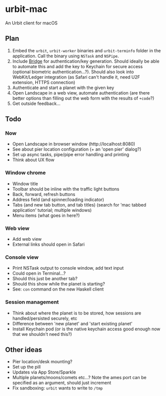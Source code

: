 # urbit-mac

An Urbit client for macOS 

## Plan

1. Embed the `urbit`, `urbit-worker` binaries and `urbit-terminfo` folder in the application. Call the binary using `NSTask` and `NSPipe`.
2. Include [Bridge](https://bridge.urbit.org) for authentication/key generation. Should ideally be able to automate this and add the key to Keychain for secure access (optional biometric authentication...?). Should also look into WebKit/Ledger integration (as Safari can't handle it, need U2F extension, HTTPS connection)
3. Authenticate and start a planet with the given key
4. Open Landscape in a web view, automate authentication (are there better options than filling out the web form with the results of `+code`?)
5. Get outside feedback...

## Todo

### Now

- Open Landscape in browser window (http://localhost:8080)
- See about pier location configuration (+ an 'open pier' dialog?)
- Set up async tasks, pipe/pipe error handling and printing
- Think about UX flow

### Window chrome

- Window title
- Toolbar should be inline with the traffic light buttons
- Back, forward, refresh buttons
- Address field (and spinner/loading indicator)
- Tabs (and new tab button, and tab titles) (search for 'mac tabbed application' tutorial; multiple windows)
- Menu items (what goes in here?)

### Web view

- Add web view
- External links should open in Safari

### Console view

- Print NSTask output to console window, add text input
- Could open in Terminal...?
- Should this just be another tab?
- Should this show while the planet is starting?
- See: `con` command on the new Haskell client

### Session management

- Think about where the planet is to be stored, how sessions are handled/persisted securely, etc
- Difference between 'new planet' and 'start existing planet'
- Install Keychain pod (or is the native keychain access good enough now that we shouldn't need this?)

## Other ideas

- Pier location/desk mounting?
- Set up the pill
- Updates via App Store/Sparkle
- Multiple planets/moons/comets etc...? Note the ames port can be specified as an argument, should just increment
- Fix sandboxing: `urbit` wants to write to `/tmp`
